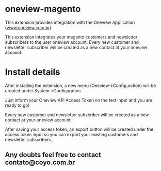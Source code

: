 oneview-magento
===============

This extension provides integration with the Oneview Application (www.oneview.com.br).




<p>This extension integrates your magento customers and newsletter subscribers to the user oneview account.
Every new customer and newsletter subscriber will be created as a new contact at your oneview account.</p>

<h1>Install details</h1>
<p>After installing the extension, a new menu (Oneview-&gt;Configuration) will be created under System-&gt;Configuration.</p>

<p>
Just inform your Oneview API Access Token on the text input and you are ready to go!</p>

<p>
Every new customer and newsletter subscriber will be created as a new contact at your oneview account.</p>

<p>
After saving your access token, an export button will be created under the access token input so you can export your existing customers and newsletter subscribers.</p>

<h2>
Any doubts feel free to contact contato@coyo.com.br</h2>